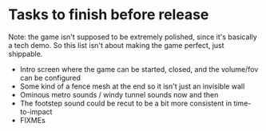 # Tasks to finish before release
Note: the game isn't supposed to be extremely polished, since it's basically a
tech demo. So this list isn't about making the game perfect, just shippable.
- Intro screen where the game can be started, closed, and the volume/fov can be
  configured
- Some kind of a fence mesh at the end so it isn't just an invisible wall
- Ominous metro sounds / windy tunnel sounds now and then
- The footstep sound could be recut to be a bit more consistent in
  time-to-impact
- FIXMEs
